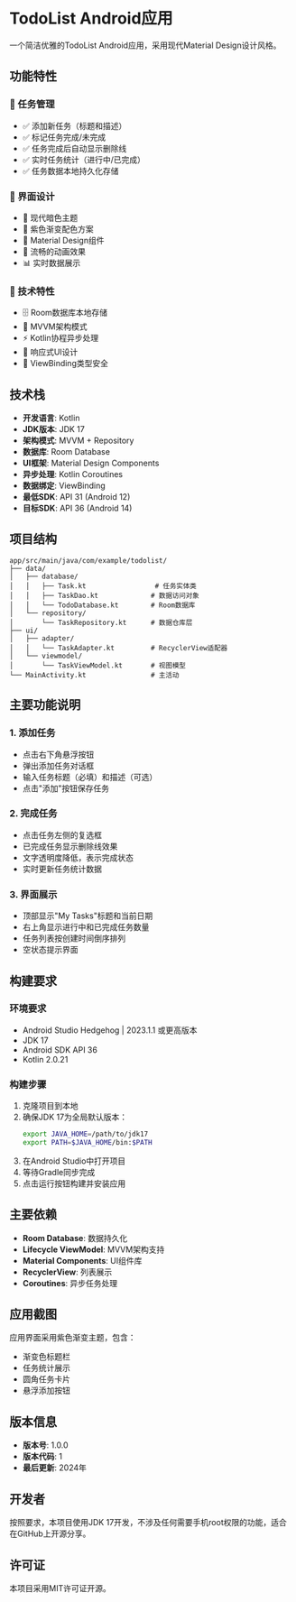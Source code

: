 # TodoList Android应用

一个简洁优雅的TodoList Android应用，采用现代Material Design设计风格。

## 功能特性

### 📝 任务管理
- ✅ 添加新任务（标题和描述）
- ✅ 标记任务完成/未完成
- ✅ 任务完成后自动显示删除线
- ✅ 实时任务统计（进行中/已完成）
- ✅ 任务数据本地持久化存储

### 🎨 界面设计
- 🌙 现代暗色主题
- 🎨 紫色渐变配色方案
- 📱 Material Design组件
- 🔄 流畅的动画效果
- 📊 实时数据展示

### 💾 技术特性
- 🗄️ Room数据库本地存储
- 🔄 MVVM架构模式
- ⚡ Kotlin协程异步处理
- 📱 响应式UI设计
- 🎯 ViewBinding类型安全

## 技术栈

- **开发语言**: Kotlin
- **JDK版本**: JDK 17
- **架构模式**: MVVM + Repository
- **数据库**: Room Database
- **UI框架**: Material Design Components
- **异步处理**: Kotlin Coroutines
- **数据绑定**: ViewBinding
- **最低SDK**: API 31 (Android 12)
- **目标SDK**: API 36 (Android 14)

## 项目结构

```
app/src/main/java/com/example/todolist/
├── data/
│   ├── database/
│   │   ├── Task.kt                 # 任务实体类
│   │   ├── TaskDao.kt             # 数据访问对象
│   │   └── TodoDatabase.kt        # Room数据库
│   └── repository/
│       └── TaskRepository.kt      # 数据仓库层
├── ui/
│   ├── adapter/
│   │   └── TaskAdapter.kt         # RecyclerView适配器
│   └── viewmodel/
│       └── TaskViewModel.kt       # 视图模型
└── MainActivity.kt                # 主活动
```

## 主要功能说明

### 1. 添加任务
- 点击右下角悬浮按钮
- 弹出添加任务对话框
- 输入任务标题（必填）和描述（可选）
- 点击"添加"按钮保存任务

### 2. 完成任务
- 点击任务左侧的复选框
- 已完成任务显示删除线效果
- 文字透明度降低，表示完成状态
- 实时更新任务统计数据

### 3. 界面展示
- 顶部显示"My Tasks"标题和当前日期
- 右上角显示进行中和已完成任务数量
- 任务列表按创建时间倒序排列
- 空状态提示界面

## 构建要求

### 环境要求
- Android Studio Hedgehog | 2023.1.1 或更高版本
- JDK 17
- Android SDK API 36
- Kotlin 2.0.21

### 构建步骤
1. 克隆项目到本地
2. 确保JDK 17为全局默认版本：
   ```bash
   export JAVA_HOME=/path/to/jdk17
   export PATH=$JAVA_HOME/bin:$PATH
   ```
3. 在Android Studio中打开项目
4. 等待Gradle同步完成
5. 点击运行按钮构建并安装应用

## 主要依赖

- **Room Database**: 数据持久化
- **Lifecycle ViewModel**: MVVM架构支持
- **Material Components**: UI组件库
- **RecyclerView**: 列表展示
- **Coroutines**: 异步任务处理

## 应用截图

应用界面采用紫色渐变主题，包含：
- 渐变色标题栏
- 任务统计展示
- 圆角任务卡片
- 悬浮添加按钮

## 版本信息

- **版本号**: 1.0.0
- **版本代码**: 1
- **最后更新**: 2024年

## 开发者

按照要求，本项目使用JDK 17开发，不涉及任何需要手机root权限的功能，适合在GitHub上开源分享。

## 许可证

本项目采用MIT许可证开源。